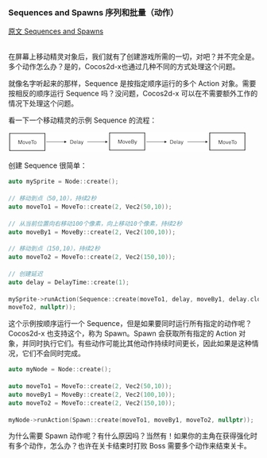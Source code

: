 ### Sequences and Spawns 序列和批量（动作）
[原文 Sequences and Spawns](https://docs.cocos2d-x.org/cocos2d-x/v4/en/basic_concepts/sequences.html) 
<br>
<br>

在屏幕上移动精灵对象后，我们就有了创建游戏所需的一切，对吧？并不完全是。多个动作怎么办？是的，Cocos2d-x也通过几种不同的方式处理这个问题。<br>

就像名字听起来的那样，Sequence 是按指定顺序运行的多个 Action 对象。需要按相反的顺序运行 Sequence 吗？没问题，Cocos2d-x 可以在不需要额外工作的情况下处理这个问题。<br>

看一下一个移动精灵的示例 Sequence 的流程：<br>

![Sequence 示例](./2_sequence_scaled.png)

创建 Sequence 很简单：<br>

```cpp
auto mySprite = Node::create();

// 移动到点（50,10），持续2秒
auto moveTo1 = MoveTo::create(2, Vec2(50,10));

// 从当前位置向右移动100个像素，向上移动10个像素，持续2秒
auto moveBy1 = MoveBy::create(2, Vec2(100,10));

// 移动到点（150,10），持续2秒
auto moveTo2 = MoveTo::create(2, Vec2(150,10));

// 创建延迟
auto delay = DelayTime::create(1);

mySprite->runAction(Sequence::create(moveTo1, delay, moveBy1, delay.clone(),
moveTo2, nullptr));
```

这个示例按顺序运行一个 Sequence，但是如果要同时运行所有指定的动作呢？Cocos2d-x 也支持这个，称为 Spawn。Spawn 会获取所有指定的 Action 对象，并同时执行它们。有些动作可能比其他动作持续时间更长，因此如果是这种情况，它们不会同时完成。

```cpp
auto myNode = Node::create();

auto moveTo1 = MoveTo::create(2, Vec2(50,10));
auto moveBy1 = MoveBy::create(2, Vec2(100,10));
auto moveTo2 = MoveTo::create(2, Vec2(150,10));

myNode->runAction(Spawn::create(moveTo1, moveBy1, moveTo2, nullptr));
```

为什么需要 Spawn 动作呢？有什么原因吗？当然有！如果你的主角在获得强化时有多个动作，怎么办？也许在关卡结束时打败 Boss 需要多个动作来结束关卡。
